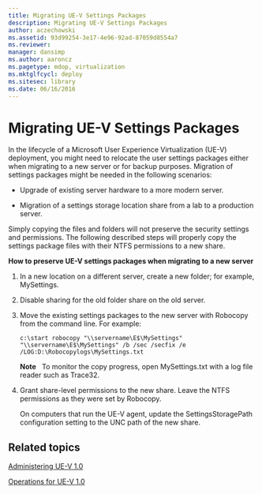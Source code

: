 ```yaml
---
title: Migrating UE-V Settings Packages
description: Migrating UE-V Settings Packages
author: aczechowski
ms.assetid: 93d99254-3e17-4e96-92ad-87059d8554a7
ms.reviewer: 
manager: dansimp
ms.author: aaroncz
ms.pagetype: mdop, virtualization
ms.mktglfcycl: deploy
ms.sitesec: library
ms.date: 06/16/2016
---
```



# Migrating UE-V Settings Packages


In the lifecycle of a Microsoft User Experience Virtualization (UE-V) deployment, you might need to relocate the user settings packages either when migrating to a new server or for backup purposes. Migration of settings packages might be needed in the following scenarios:

-   Upgrade of existing server hardware to a more modern server.

-   Migration of a settings storage location share from a lab to a production server.

Simply copying the files and folders will not preserve the security settings and permissions. The following described steps will properly copy the settings package files with their NTFS permissions to a new share.

**How to preserve UE-V settings packages when migrating to a new server**

1.  In a new location on a different server, create a new folder; for example, MySettings.

2.  Disable sharing for the old folder share on the old server.

3.  Move the existing settings packages to the new server with Robocopy from the command line. For example:

    ``` syntax
    c:\start robocopy "\\servername\E$\MySettings" "\\servername\E$\MySettings" /b /sec /secfix /e /LOG:D:\Robocopylogs\MySettings.txt
    ```

    **Note**  
    To monitor the copy progress, open MySettings.txt with a log file reader such as Trace32.

     

4.  Grant share-level permissions to the new share. Leave the NTFS permissions as they were set by Robocopy.

    On computers that run the UE-V agent, update the SettingsStoragePath configuration setting to the UNC path of the new share.

## Related topics


[Administering UE-V 1.0](administering-ue-v-10.md)

[Operations for UE-V 1.0](operations-for-ue-v-10.md)

 

 





